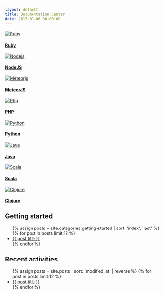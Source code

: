 ```yaml
---
layout: default
title: Documentation Center
date: 2017-07-06 00:00:00
---
```



<div class="container">
  <div class="row languages" style="margin: 3.5% 0;">
    <div class="col-3">
      <div class="thumbnail">
        <a href="/languages/ruby">
          <img src="https://cdn.scalingo.com/homepage/assets/technologies/svg/ruby-5fee0b87880eba1d6660458587381ceb9a6bb124f4d7a6581f7ef15c6ee172c1.svg" alt="Ruby" />
          <h4 class="caption">Ruby</h4>
        </a>
      </div>
      <div class="thumbnail">
        <a href="/languages/nodejs">
          <img src="https://cdn.scalingo.com/homepage/assets/technologies/svg/nodejs-a93e5754cc2c9cb881ba25ea4a86a26be1612faa299299adf9a169908f4fb984.svg" alt="Nodejs" />
          <h4 class="caption">NodeJS</h4>
        </a>
      </div>
    </div>
    <div class="col-3">
      <div class="thumbnail">
        <a href="/languages/meteor">
          <img src="https://cdn.scalingo.com/homepage/assets/technologies/svg/meteorjs-0d73e71498cf98d6728f15faa5a50c09d5bb2b0fdc6d39fd140e0d7c7c4107fd.svg" alt="Meteorjs" />
          <h4 class="caption">MeteorJS</h4>
        </a>
      </div>
      <div class="thumbnail">
        <a href="/languages/php">
          <img src="https://cdn.scalingo.com/homepage/assets/technologies/svg/php-2d71f5f01eca45da137e01d2b6cb337d56becb8d89be6076bbe821ff75431cee.svg" alt="Php" />
          <h4 class="caption">PHP</h4>
        </a>
      </div>
    </div>
    <div class="col-3">
      <div class="thumbnail">
        <a href="/languages/python">
          <img src="https://cdn.scalingo.com/homepage/assets/technologies/svg/python-1fe87a79349e43b3de74d6c82476bae6038516d8af7d157c6717367d3966dd4e.svg" alt="Python" />
          <h4 class="caption">Python</h4>
        </a>
      </div>
      <div class="thumbnail">
        <a href="/languages/java">
          <img src="https://cdn.scalingo.com/homepage/assets/technologies/svg/java-6f1ab3742b8bfa5c7395ad202534ddcf1dd837ef4b7a757fc8f4493915187147.svg" alt="Java" />
          <h4 class="caption">Java</h4>
        </a>
      </div>
    </div>
    <div class="col-3">
      <div class="thumbnail">
        <a href="/languages/scala">
          <img src="https://cdn.scalingo.com/homepage/assets/technologies/svg/scala-dae35d06cb8f5c45f2f0707af815cb16d261281119f4f72c4982e98930743716.svg" alt="Scala" />
          <h4 class="caption">Scala</h4>
        </a>
      </div>
      <div class="thumbnail">
        <a href="/languages/clojure">
          <img src="https://cdn.scalingo.com/homepage/assets/technologies/svg/clojure-6c3983a5616989b60b5dcd2aa4cab0c2fa6c475335730dd6d9f48bc490455383.svg" alt="Clojure" />
          <h4 class="caption">Clojure</h4>
        </a>
      </div>
    </div>
  </div>
  <div class="row">
    <div class="card-deck" style="width: 100%;">
      <div class="card">
        <div class="card-block">
          <h2 class="card-title">Getting started</h2>
          <p class="card-text">
            <ul class="list-unstyled">
              {% assign posts = site.categories.getting-started | sort: 'index', 'last' %}
              {% for post in posts limit:12 %}
                <li>
                  <a href="{{ post.url }}">{{ post.title }}</a>
                </li>
              {% endfor %}
            </ul>
          </p>
        </div>
      </div>
      <div class="card">
        <div class="card-block">
          <h2 class="card-title">Recent activities</h2>
          <p class="card-text">
            <ul class="list-unstyled">
              {% assign posts = site.posts | sort: 'modified_at' | reverse %}
              {% for post in posts limit:12 %}
                <li>
                  <a href="{{ post.url }}">{{ post.title }}</a>
                </li>
              {% endfor %}
            </ul>
          </p>
        </div>
      </div>
    </div>
  </div>
</div>
